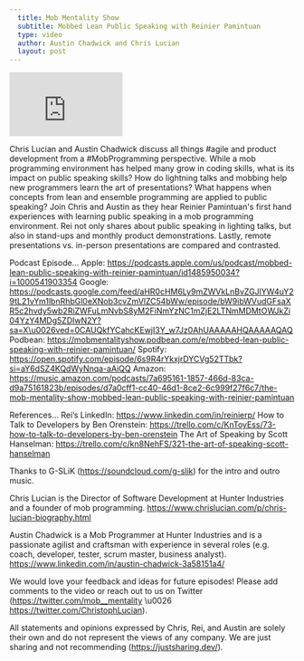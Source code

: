 ```yaml
---
  title: Mob Mentality Show
  subtitle: Mobbed Lean Public Speaking with Reinier Pamintuan
  type: video
  author: Austin Chadwick and Chris Lucian
  layout: post
---
```


<iframe width="200" height="113" src="https://www.youtube.com/embed/fw6ZstYzmDE?feature=oembed" frameborder="0" allow="accelerometer; autoplay; clipboard-write; encrypted-media; gyroscope; picture-in-picture; web-share" allowfullscreen title="Mobbed Lean Public Speaking with Reinier Pamintuan"></iframe>

Chris Lucian and Austin Chadwick discuss all things #agile and product development from a #MobProgramming perspective. While a mob programming environment has helped many grow in coding skills, what is its impact on public speaking skills? How do lightning talks and mobbing help new programmers learn the art of presentations? What happens when concepts from lean and ensemble programming are applied to public speaking? Join Chris and Austin as they hear Reinier Pamintuan's first hand experiences with learning public speaking in a mob programming environment. Rei not only shares about public speaking in lighting talks, but also in stand-ups and monthly product demonstrations. Lastly, remote presentations vs. in-person presentations are compared and contrasted.

Podcast Episode...
Apple: https://podcasts.apple.com/us/podcast/mobbed-lean-public-speaking-with-reinier-pamintuan/id1485950034?i=1000541903354
Google: https://podcasts.google.com/feed/aHR0cHM6Ly9mZWVkLnBvZGJlYW4uY29tL21vYm1lbnRhbGl0eXNob3cvZmVlZC54bWw/episode/bW9ibWVudGFsaXR5c2hvdy5wb2RiZWFuLmNvbS8yM2FiNmYzNC1mZjE2LTNmMDMtOWJkZi04YzY4MDg5ZDIwN2Y?sa=X\u0026ved=0CAUQkfYCahcKEwjI3Y_w7Jz0AhUAAAAAHQAAAAAQAQ
Podbean: https://mobmentalityshow.podbean.com/e/mobbed-lean-public-speaking-with-reinier-pamintuan/
Spotify: https://open.spotify.com/episode/6s9R4rYkxjrDYCVg52TTbk?si=aY6dSZ4KQdWyNnqa-aAiQQ
Amazon: https://music.amazon.com/podcasts/7a695161-1857-466d-83ca-d9a75161823b/episodes/d7a0cff1-cc40-46d1-8ce2-6c999f27f6c7/the-mob-mentality-show-mobbed-lean-public-speaking-with-reinier-pamintuan

References...
Rei’s LinkedIn: https://www.linkedin.com/in/reinierp/
How to Talk to Developers by Ben Orenstein: https://trello.com/c/KnToyEss/73-how-to-talk-to-developers-by-ben-orenstein
The Art of Speaking by Scott Hanselman: https://trello.com/c/kn8NehFS/321-the-art-of-speaking-scott-hanselman

Thanks to G-SLiK (https://soundcloud.com/g-slik) for the intro and outro music.
 
Chris Lucian is the Director of Software Development at Hunter Industries and a founder of mob programming. https://www.chrislucian.com/p/chris-lucian-biography.html 

Austin Chadwick is a Mob Programmer at Hunter Industries and is a passionate agilist and craftsman with experience in several roles (e.g. coach, developer, tester, scrum master, business analyst). https://www.linkedin.com/in/austin-chadwick-3a58151a4/ 
 
We would love your feedback and ideas for future episodes! Please add comments to the video or reach out to us on Twitter (https://twitter.com/mob__mentality \u0026 https://twitter.com/ChristophLucian).
 
All statements and opinions expressed by Chris, Rei, and Austin are solely their own and do not represent the views of any company. We are just sharing and not recommending (https://justsharing.dev/).

